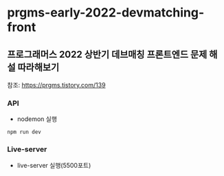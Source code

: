 # prgms-early-2022-devmatching-front

## 프로그래머스 2022 상반기 데브매칭 프론트엔드 문제 해설 따라해보기

참조: https://prgms.tistory.com/139

### API

- nodemon 실행

```
npm run dev
```

### Live-server

- live-server 실행(5500포트)
